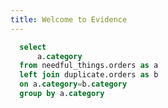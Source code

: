 ```yaml
---
title: Welcome to Evidence
---
```


```sql categories
  select
      a.category
  from needful_things.orders as a
  left join duplicate.orders as b
  on a.category=b.category
  group by a.category
```

<DataTable data={categories}/>
